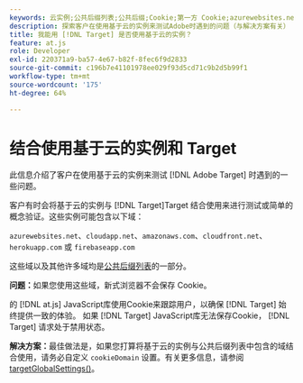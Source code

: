 ```yaml
---
keywords: 云实例;公共后缀列表;公共后缀;Cookie;第一方 Cookie;azurewebsites.net;cloudapp.net;amazonaws.com;cloudfront.net;herokuapp.com;firebaseapp.com;targetGlobalSettings;cookieDomain
description: 探索客户在使用基于云的实例来测试Adobe时遇到的问题（与解决方案有关） [!DNL Target] 或用于概念验证。
title: 我能用 [!DNL Target] 是否使用基于云的实例？
feature: at.js
role: Developer
exl-id: 220371a9-ba57-4e67-b82f-8fec6f9d2833
source-git-commit: c196b7e41101978ee029f93d5cd71c9b2d5b99f1
workflow-type: tm+mt
source-wordcount: '175'
ht-degree: 64%

---
```


# 结合使用基于云的实例和 Target

此信息介绍了客户在使用基于云的实例来测试 [!DNL Adobe Target] 时遇到的一些问题。

 客户有时会将基于云的实例与 [!DNL Target]Target 结合使用来进行测试或简单的概念验证。这些实例可能包含以下域：

`azurewebsites.net`、`cloudapp.net`、`amazonaws.com`、`cloudfront.net`、`herokuapp.com` 或 `firebaseapp.com`

这些域以及其他许多域均是[公共后缀列表](https://publicsuffix.org/list/public_suffix_list.dat)的一部分。

**问题：**&#x200B;如果您使用这些域，新式浏览器不会保存 Cookie。

的 [!DNL at.js] JavaScript库使用Cookie来跟踪用户，以确保 [!DNL Target] 始终提供一致的体验。 如果 [!DNL Target] JavaScript库无法保存Cookie， [!DNL Target] 请求处于禁用状态。

**解决方案：**&#x200B;最佳做法是，如果您打算将基于云的实例与公共后缀列表中包含的域结合使用，请务必自定义 `cookieDomain` 设置。有关更多信息，请参阅 [targetGlobalSettings()](https://developer.adobe.com/target/implement/client-side/atjs/atjs-functions/targetglobalsettings/)。
